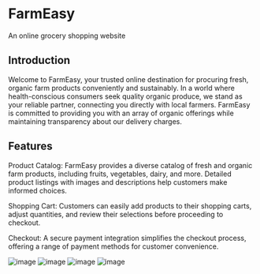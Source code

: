 
# FarmEasy


An online grocery shopping website


## Introduction
Welcome to FarmEasy, your trusted online destination for procuring fresh, organic farm products conveniently and sustainably. In a world where health-conscious consumers seek quality organic produce, we stand as your reliable partner, connecting you directly with local farmers. FarmEasy is committed to providing you with an array of organic offerings while maintaining transparency about our delivery charges.

## Features

Product Catalog: FarmEasy provides a diverse catalog of fresh and organic farm products, including fruits, vegetables, dairy, and more. Detailed product listings with images and descriptions help customers make informed choices.

Shopping Cart: Customers can easily add products to their shopping carts, adjust quantities, and review their selections before proceeding to checkout.

Checkout: A secure payment integration simplifies the checkout process, offering a range of payment methods for customer convenience.


![image](https://github.com/jitesh-sidhani/FarmEasy-Website-Updated/assets/110370070/d549b06c-dc74-41b9-81e2-2dbc10f370f1)
![image](https://github.com/jitesh-sidhani/FarmEasy-Website-Updated/assets/110370070/73d0c417-12b1-4d1c-96d2-4127f5a07389)
![image](https://github.com/jitesh-sidhani/FarmEasy-Website-Updated/assets/110370070/5530054f-00c3-4cf0-a980-a5502ae83bd4)
![image](https://github.com/jitesh-sidhani/FarmEasy-Website-Updated/assets/110370070/24337ab5-e1cb-4e21-8171-a01a038a03e0)
